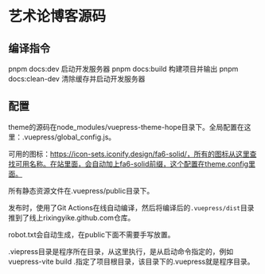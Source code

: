 # 艺术论博客源码

## 编译指令

pnpm docs:dev 启动开发服务器
pnpm docs:build 构建项目并输出
pnpm docs:clean-dev 清除缓存并启动开发服务器

## 配置

theme的源码在node_modules/vuepress-theme-hope目录下。全局配置在这里：.vuepress/global_config.js。

可用的图标：https://icon-sets.iconify.design/fa6-solid/，所有的图标从这里查找可用名称。在站里面，会自动加上fa6-solid前缀，这个配置在theme.config里面。

所有静态资源文件在.vuepress/public目录下。

发布时，使用了Git Actions在线自动编译，然后将编译后的`.vuepress/dist`目录推到了线上rixingyike.github.com仓库。

robot.txt会自动生成，在public下面不需要手写放置。

.viepress目录是程序所在目录，从这里执行，是从启动命令指定的，例如vuepress-vite build .指定了项目根目录，该目录下的.vuepress就是程序目录。